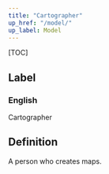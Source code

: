 ```yaml
---
title: "Cartographer"
up_href: "/model/"
up_label: Model
---
```


[TOC]

## Label

### English
Cartographer


## Definition
A person who creates maps. 


    
